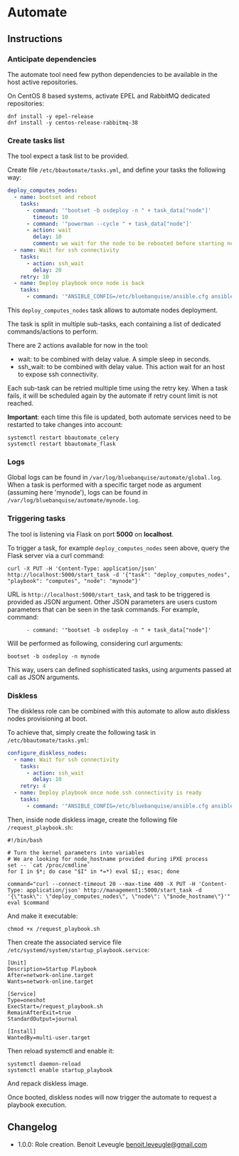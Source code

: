 # Automate

## Instructions

### Anticipate dependencies

The automate tool need few python dependencies to be available 
in the host active repositories.

On CentOS 8 based systems, activate EPEL and RabbitMQ dedicated repositories:

```
dnf install -y epel-release
dnf install -y centos-release-rabbitmq-38
```

### Create tasks list

The tool expect a task list to be provided.

Create file `/etc/bbautomate/tasks.yml`, and define your tasks the following way:

```yaml
deploy_computes_nodes:
  - name: bootset and reboot
    tasks:
      - command: '"bootset -b osdeploy -n " + task_data["node"]'
        timeout: 10
      - command: '"powerman --cycle " + task_data["node"]'
      - action: wait
        delay: 10
        comment: we wait for the node to be rebooted before starting next task
  - name: Wait for ssh connectivity
    tasks:
      - action: ssh_wait
        delay: 20
    retry: 10
  - name: Deploy playbook once node is back
    tasks:
      - command: '"ANSIBLE_CONFIG=/etc/bluebanquise/ansible.cfg ansible-playbook /etc/bluebanquise/playbooks/" + task_data["playbook"] + ".yml --limit " + task_data["node"]'
```

This `deploy_computes_nodes` task allows to automate nodes deployment.

The task is split in multiple sub-tasks, each containing a list of dedicated commands/actions to perform.

There are 2 actions available for now in the tool:

* wait: to be combined with delay value. A simple sleep in seconds.
* ssh_wait: to be combined with delay value. This action wait for an host to expose ssh connectivity.

Each sub-task can be retried multiple time using the retry key. When a task fails, it will be scheduled again by the automate if retry count limit is not reached.

**Important**: each time this file is updated, both automate services need to be restarted to take changes into account:

```
systemctl restart bbautomate_celery
systemctl restart bbautomate_flask
```

### Logs

Global logs can be found in `/var/log/bluebanquise/automate/global.log`.
When a task is performed with a specific target node as argument (assuming here 'mynode'), logs can be found in 
`/var/log/bluebanquise/automate/mynode.log`.

### Triggering tasks

The tool is listening via Flask on port **5000** on **localhost**.

To trigger a task, for example `deploy_computes_nodes` seen above, query the Flask server via a curl command:

```
curl -X PUT -H 'Content-Type: application/json' http://localhost:5000/start_task -d '{"task": "deploy_computes_nodes", "playbook": "computes", "node": "mynode"}'
```

URL is `http://localhost:5000/start_task`, and task to be triggered is provided as JSON argument.
Other JSON parameters are users custom parameters that can be seen in the task commands. For example, command:

```
      - command: '"bootset -b osdeploy -n " + task_data["node"]'
```

Will be performed as following, considering curl arguments:

```
bootset -b osdeploy -n mynode
```

This way, users can defined sophisticated tasks, using arguments passed at call as JSON arguments.

### Diskless

The diskless role can be combined with this automate to allow auto diskless nodes provisioning at boot.

To achieve that, simply create the following task in `/etc/bbautomate/tasks.yml`:

```yaml
configure_diskless_nodes:
  - name: Wait for ssh connectivity
    tasks:
      - action: ssh_wait
        delay: 10
    retry: 4
  - name: Deploy playbook once node ssh connectivity is ready
    tasks:
      - command: '"ANSIBLE_CONFIG=/etc/bluebanquise/ansible.cfg ansible-playbook /etc/bluebanquise/playbooks/diskless.yml --limit " + task_data["node"]'
```

Then, inside node diskless image, create the following file `/request_playbook.sh`:

```
#!/bin/bash

# Turn the kernel parameters into variables
# We are looking for node_hostname provided during iPXE process
set -- `cat /proc/cmdline`
for I in $*; do case "$I" in *=*) eval $I;; esac; done

command="curl --connect-timeout 20 --max-time 400 -X PUT -H 'Content-Type: application/json' http://management1:5000/start_task -d '{\"task\": \"deploy_computes_nodes\", \"node\": \"$node_hostname\"}'"
eval $command
```

And make it executable:

```
chmod +x /request_playbook.sh
```

Then create the associated service file `/etc/systemd/system/startup_playbook.service`:

```
[Unit]
Description=Startup Playbook
After=network-online.target
Wants=network-online.target

[Service]
Type=oneshot
ExecStart=/request_playbook.sh
RemainAfterExit=true
StandardOutput=journal

[Install]
WantedBy=multi-user.target
```

Then reload systemctl and enable it:

```
systemctl daemon-reload
systemctl enable startup_playbook
```

And repack diskless image.

Once booted, diskless nodes will now trigger the automate to request a playbook execution.

## Changelog

* 1.0.0: Role creation. Benoit Leveugle <benoit.leveugle@gmail.com>

